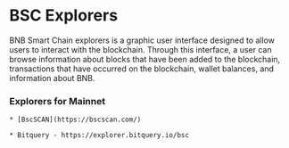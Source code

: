 
# BSC Explorers

BNB Smart Chain explorers is a graphic user interface designed to allow users to interact with the blockchain. Through this interface, a user can browse information about blocks that have been added to the blockchain, transactions that have occurred on the blockchain, wallet balances, and information about BNB.

### Explorers for Mainnet

    * [BscSCAN](https://bscscan.com/)
    
    * Bitquery - https://explorer.bitquery.io/bsc
